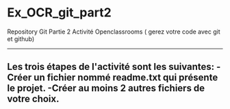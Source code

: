# Ex_OCR_git_part2
Repository Git Partie 2 Activité Openclassrooms ( gerez votre code avec git et github)

-------------------

Les trois étapes de l'activité sont les suivantes: 
-Créer un fichier nommé readme.txt qui présente le projet.
-Créer au moins 2 autres fichiers de votre choix.
-
